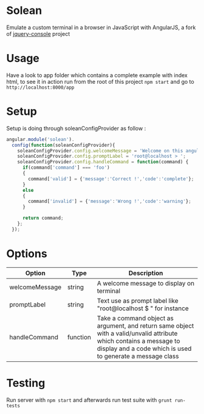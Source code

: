 # Solean

Emulate a custom terminal in a browser in JavaScript with AngularJS, a fork of [jquery-console](https://github.com/chrisdone/jquery-console) project

# Usage

Have a look to app folder which contains a complete example with index html, to see it in action run from the root of this project `npm start` and go to `http://localhost:8000/app`

# Setup

Setup is doing through soleanConfigProvider as follow :


``` javascript
angular.module('solean').
  config(function(soleanConfigProvider){
    soleanConfigProvider.config.welcomeMessage = 'Welcome on this angularjs console demo';
    soleanConfigProvider.config.promptLabel = 'root@localhost > ';
    soleanConfigProvider.config.handleCommand = function(command) {
      if(command['command'] === 'foo')
      {
        command['valid'] = {'message':'Correct !','code':'complete'};
      }
      else
      {
        command['invalid'] = {'message':'Wrong !','code':'warning'};
      }

      return command;
    };
  });
```

# Options

| Option                | Type     | Description
| -----------           | -------- | ------
| welcomeMessage        | string   | A welcome message to display on terminal
| promptLabel           | string   | Text use as prompt label like "root@localhost $ " for instance
| handleCommand         | function | Take a command object as argument, and return same object with a valid/unvalid attribute which contains a message to display and a code which is used to generate a message class


# Testing

Run server with `npm start` and afterwards run test suite with `grunt run-tests`
